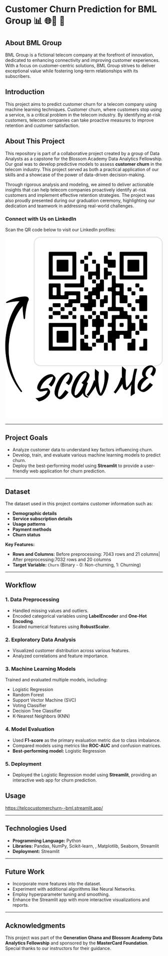 # Customer Churn Prediction for BML Group  📊 🌐📡 📶

## About BML Group  
BML Group is a fictional telecom company at the forefront of innovation, dedicated to enhancing connectivity and improving customer experiences. With a focus on customer-centric solutions, BML Group strives to deliver exceptional value while fostering long-term relationships with its subscribers.  

## Introduction  
This project aims to predict customer churn for a telecom company using machine learning techniques. Customer churn, where customers stop using a service, is a critical problem in the telecom industry. By identifying at-risk customers, telecom companies can take proactive measures to improve retention and customer satisfaction. 

## About This Project  

This repository is part of a collaborative project created by a group of Data Analysts as a capstone for the Blossom Academy Data Analytics Fellowship. Our goal was to develop predictive models to assess **customer churn** in the telecom industry. This project served as both a practical application of our skills and a showcase of the power of data-driven decision-making.  

Through rigorous analysis and modeling, we aimed to deliver actionable insights that can help telecom companies proactively identify at-risk customers and implement effective retention strategies. The project was also proudly presented during our graduation ceremony, highlighting our dedication and teamwork in addressing real-world challenges.

### Connect with Us on LinkedIn
Scan the QR code below to visit our LinkedIn profiles:

![Our LinkedIn Profiles](Our%20LinkedIn%20Profiles.png)



---

## Project Goals  
- Analyze customer data to understand key factors influencing churn.  
- Develop, train, and evaluate various machine learning models to predict churn.  
- Deploy the best-performing model using **Streamlit** to provide a user-friendly web application for churn prediction.

---

## Dataset  
The dataset used in this project contains customer information such as:  
- **Demographic details**  
- **Service subscription details**  
- **Usage patterns**  
- **Payment methods**  
- **Churn status**  

**Key Features:**  
- **Rows and Columns:** Before preprocessing: 7043 rows and 21 columns| After preprocessing:7032 rows and 20 columns  
- **Target Variable:** `Churn` (Binary - 0: Non-churning, 1: Churning)  

---

## Workflow  

### 1. Data Preprocessing  
- Handled missing values and outliers.  
- Encoded categorical variables using **LabelEncoder** and **One-Hot Encoding**.
- Scaled numerical features using **RobustScaler**.  

### 2. Exploratory Data Analysis  
- Visualized customer distribution across various features.  
- Analyzed correlations and feature importance.  

### 3. Machine Learning Models  
Trained and evaluated multiple models, including:  
- Logistic Regression  
- Random Forest 
- Support Vector Machine (SVC)  
- Voting Classifier  
- Decision Tree Classifier  
- K-Nearest Neighbors (KNN)  

### 4. Model Evaluation  
- Used **F1-score** as the primary evaluation metric due to class imbalance.  
- Compared models using metrics like **ROC-AUC** and confusion matrices.  
- **Best-performing model:** Logistic Regression  

### 5. Deployment  
- Deployed the Logistic Regression model using **Streamlit**, providing an interactive web app for churn prediction.  

## Usage   
https://telcocustomerchurn--bml.streamlit.app/

---

## Technologies Used  
- **Programming Language:** Python  
- **Libraries:** Pandas, NumPy, Scikit-learn, , Matplotlib, Seaborn, Streamlit  
- **Deployment:** Streamlit  

---

## Future Work  
- Incorporate more features into the dataset.  
- Experiment with additional algorithms like Neural Networks.
- Employ hyperparameter tuning and smoothing. 
- Enhance the Streamlit app with more interactive visualizations and reports.  

---

## Acknowledgments  
This project was part of the **Generation Ghana and Blossom Academy Data Analytics Fellowship** and sponsored by the **MasterCard Foundation**.  
Special thanks to our instructors for their guidance.  
